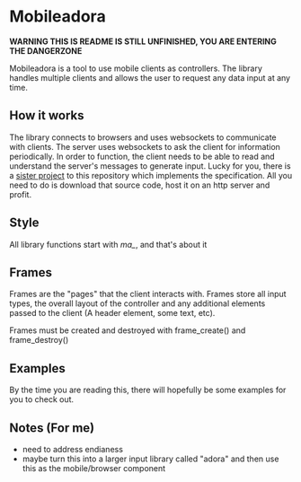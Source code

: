 # Mobileadora

**WARNING THIS IS README IS STILL UNFINISHED, YOU ARE ENTERING THE DANGERZONE**

Mobileadora is a tool to use mobile clients as controllers. The library handles multiple clients and allows the user to request any data input at any time. 

## How it works
The library connects to browsers and uses websockets to communicate with clients. The server uses websockets to ask the client for information periodically. In order to function, the client needs to be able to read and understand the server's messages to generate input. Lucky for you, there is a [sister project](https://github.com/Catomag/MobileadoraClient) to this repository which implements the specification. All you need to do is download that source code, host it on an http server and profit.

## Style
All library functions start with *ma_*, and that's about it

## Frames
Frames are the "pages" that the client interacts with. Frames store all input types, the overall layout of the controller and any additional elements passed to the client (A header element, some text, etc).

Frames must be created and destroyed with frame_create() and frame_destroy()

## Examples
By the time you are reading this, there will hopefully be some examples for you to check out.


## Notes (For me)
- need to address endianess
- maybe turn this into a larger input library called "adora" and then use this as the mobile/browser component
